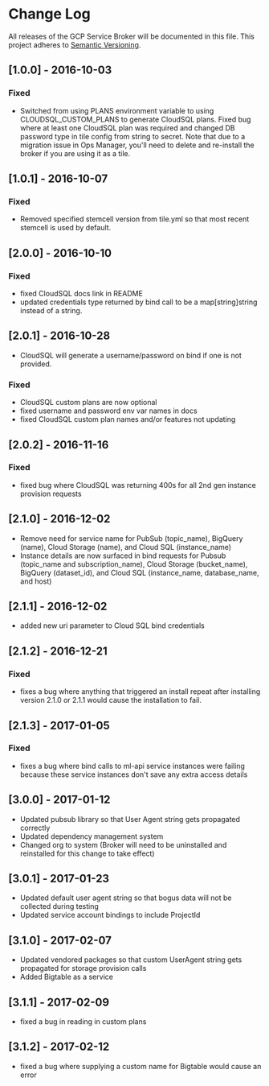 # Change Log
All releases of the GCP Service Broker will be documented in
this file. This project adheres to [Semantic Versioning](http://semver.org/).

## [1.0.0] - 2016-10-03

### Fixed
- Switched from using PLANS environment variable to using CLOUDSQL_CUSTOM_PLANS 
to generate CloudSQL plans. Fixed bug where at least one CloudSQL plan was required
and changed DB password type in tile config from string to secret. Note that due to
a migration issue in Ops Manager, you'll need to delete and re-install the broker 
if you are using it as a tile.

## [1.0.1] - 2016-10-07

### Fixed
- Removed specified stemcell version from tile.yml so that most recent stemcell is 
used by default.

## [2.0.0] - 2016-10-10

### Fixed
- fixed CloudSQL docs link in README
- updated credentials type returned by bind call to be a map[string]string instead
of a string.

## [2.0.1] - 2016-10-28

- CloudSQL will generate a username/password on bind if one is not provided.

### Fixed
- CloudSQL custom plans are now optional
- fixed username and password env var names in docs
- fixed CloudSQL custom plan names and/or features not updating

## [2.0.2] - 2016-11-16

### Fixed
- fixed bug where CloudSQL was returning 400s for all 2nd gen instance provision requests

## [2.1.0] - 2016-12-02

- Remove need for service name for PubSub (topic_name), BigQuery (name), Cloud Storage (name), and Cloud SQL (instance_name)
- Instance details are now surfaced in bind requests for Pubsub (topic_name and subscription_name),
Cloud Storage (bucket_name), BigQuery (dataset_id), and Cloud SQL (instance_name, database_name, and host)

## [2.1.1] - 2016-12-02

- added new uri parameter to Cloud SQL bind credentials

## [2.1.2] - 2016-12-21

### Fixed
- fixes a bug where anything that triggered an install repeat after installing version 2.1.0 or 2.1.1 would cause the
installation to fail.

## [2.1.3] - 2017-01-05

### Fixed
- fixes a bug where bind calls to ml-api service instances were failing because these service instances don't save
any extra access details

## [3.0.0] - 2017-01-12

- Updated pubsub library so that User Agent string gets propagated correctly
- Updated dependency management system
- Changed org to system (Broker will need to be uninstalled and reinstalled for this change to take effect)

## [3.0.1] - 2017-01-23

- Updated default user agent string so that bogus data will not be collected during testing
- Updated service account bindings to include ProjectId

## [3.1.0] - 2017-02-07

- Updated vendored packages so that custom UserAgent string gets propagated for storage provision calls
- Added Bigtable as a service

## [3.1.1] - 2017-02-09

- fixed a bug in reading in custom plans

## [3.1.2] - 2017-02-12

- fixed a bug where supplying a custom name for Bigtable would cause an error
